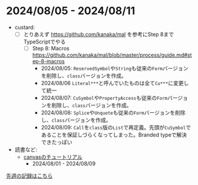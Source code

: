 # 2024/08/05 - 2024/08/11

- custard:
    - [ ] とりあえず <https://github.com/kanaka/mal> を参考にStep 8までTypeScriptでやる
        - [ ] Step 8: Macros <https://github.com/kanaka/mal/blob/master/process/guide.md#step-8-macros>
            - 2024/08/05: `ReservedSymbol`や`String`も従来の`Form`バージョンを削除し、`class`バージョンを作成。
            - 2024/08/06 `Literal***`と呼んでいたものは全て`Cu***`に変更して統一
            - 2024/08/07: `CuSymbol`や`PropertyAccess`も従来の`Form`バージョンを削除し、`class`バージョンを作成。
            - 2024/08/08: `Splice`や`Unquote`も従来の`Form`バージョンを削除し、`class`バージョンを作成。
            - 2024/08/09: `Call`を`class`版の`List`で再定義。先頭が`CuSymbol`であることを保証しづらくなってしまった。Branded typeで解決できたっぽい
- 読書など:
    - [canvasのチュートリアル](https://developer.mozilla.org/ja/docs/Web/API/Canvas_API/Tutorial)
        - 2024/08/01 - 2024/08/09

[先週の記録はこちら](https://github.com/igrep/daily-commits/blob/533656378227c56c5f8575b356587c9fe08a9bf3/yesterday.md)
